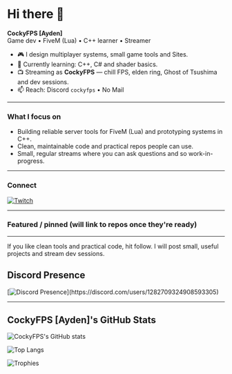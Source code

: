 # Hi there 👋

**CockyFPS [Ayden]**  
Game dev • FiveM (Lua) • C++ learner • Streamer

- 🎮 I design multiplayer systems, small game tools and Sites.  
- 🌱 Currently learning: C++, C# and shader basics.  
- 📺 Streaming as **CockyFPS** — chill FPS, elden ring, Ghost of Tsushima and dev sessions.  
- 📫 Reach: Discord `cockyfps` • No Mail 
---

### What I focus on
- Building reliable server tools for FiveM (Lua) and prototyping systems in C++.  
- Clean, maintainable code and practical repos people can use.  
- Small, regular streams where you can ask questions and so work-in-progress.

---

### Connect
[![Twitch](https://img.shields.io/badge/Twitch-Visit-6441A4?style=for-the-badge&logo=twitch)](https://twitch.tv/cockyfps)

---

### Featured / pinned (will link to repos once they're ready)

---

If you like clean tools and practical code, hit follow. I will post small, useful projects and stream dev sessions.

## Discord Presence
[![Discord Presence](https://lanyard.cnrad.dev/api/1282709324908593305?theme=dark&bg=23272A&animated=true&hideDiscrim=true&borderRadius=20px&idleMessage=Probably%20coding%20or%20gaming...)](https://discord.com/users/1282709324908593305)

---

## CockyFPS [Ayden]'s GitHub Stats  

![CockyFPS's GitHub stats](https://github-readme-stats.vercel.app/api?username=cockyfps&show_icons=true&theme=tokyonight)  

![Top Langs](https://github-readme-stats.vercel.app/api/top-langs/?username=cockyfps&layout=compact&theme=tokyonight)  

![Trophies](https://github-profile-trophy.vercel.app/?username=cockyfps&theme=tokyonight&no-frame=true&row=1&column=6)
